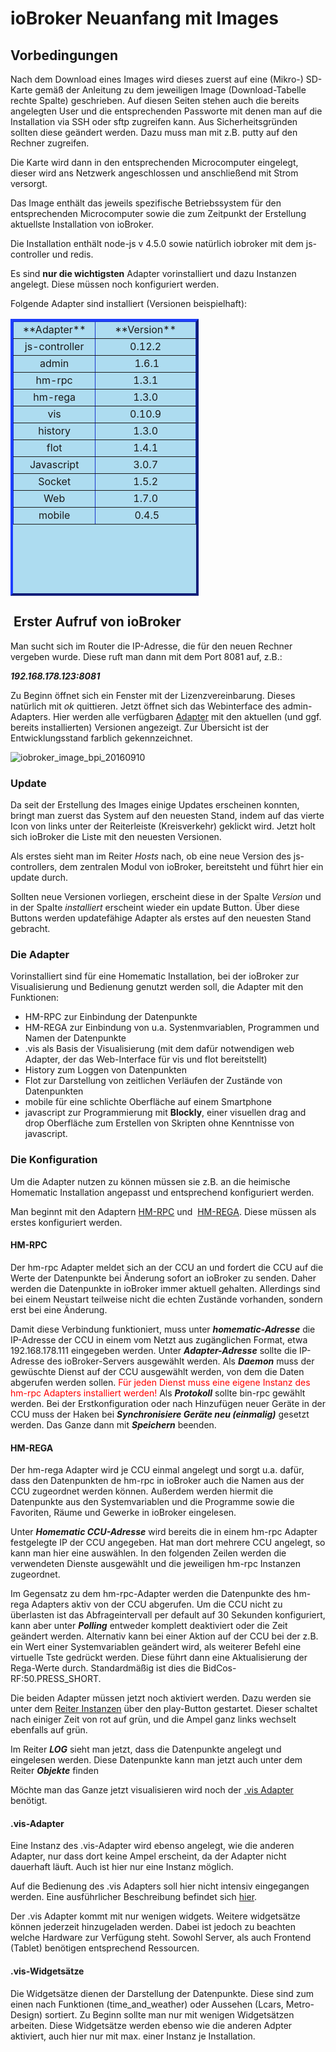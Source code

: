# ioBroker Neuanfang mit Images



## Vorbedingungen

Nach dem Download eines Images wird dieses zuerst auf eine (Mikro-) SD-Karte gemäß der Anleitung zu dem jeweiligen Image (Download-Tabelle rechte Spalte) geschrieben. Auf diesen Seiten stehen auch die bereits angelegten User und die entsprechenden Passworte mit denen man auf die Installation via SSH oder sftp zugreifen kann. Aus Sicherheitsgründen sollten diese geändert werden. Dazu muss man mit z.B. putty auf den Rechner zugreifen.

Die Karte wird dann in den entsprechenden Microcomputer eingelegt, dieser wird ans Netzwerk angeschlossen und anschließend mit Strom versorgt.

Das Image enthält das jeweils spezifische Betriebssystem für den entsprechenden Microcomputer sowie die zum Zeitpunkt der Erstellung aktuellste Installation von ioBroker.

Die Installation enthält node-js v 4.5.0 sowie natürlich iobroker mit dem js-controller und redis.

Es sind **nur die wichtigsten** Adapter vorinstalliert und dazu Instanzen angelegt. Diese müssen noch konfiguriert werden.

Folgende Adapter sind installiert (Versionen beispielhaft):

<table class="aligncenter" style="height: 443px; width: 301px; border-color: #1833cc; background-color: #addcf0;" border="4">

<thead>

<tr style="height: 24px;">

<td style="width: 119px; height: 24px; text-align: center;">**Adapter**</td>

<td style="width: 160px; height: 24px; text-align: center;">**Version**</td>

</tr>

</thead>

<tbody>

<tr style="height: 24px;">

<td style="width: 119px; height: 24px; text-align: center;">js-controller</td>

<td style="width: 160px; height: 24px; text-align: center;">0.12.2</td>

</tr>

<tr style="height: 24px;">

<td style="width: 119px; height: 24px; text-align: center;">admin</td>

<td style="width: 160px; height: 24px; text-align: center;"> 1.6.1</td>

</tr>

<tr style="height: 24px;">

<td style="width: 119px; height: 24px; text-align: center;">hm-rpc</td>

<td style="width: 160px; height: 24px; text-align: center;">1.3.1</td>

</tr>

<tr style="height: 24px;">

<td style="width: 119px; height: 24px; text-align: center;">hm-rega</td>

<td style="width: 160px; height: 24px; text-align: center;">1.3.0</td>

</tr>

<tr style="height: 24px;">

<td style="width: 119px; height: 24px; text-align: center;">vis</td>

<td style="width: 160px; height: 24px; text-align: center;">0.10.9</td>

</tr>

<tr style="height: 25px;">

<td style="width: 119px; height: 25px; text-align: center;">history</td>

<td style="width: 160px; height: 25px; text-align: center;">1.3.0</td>

</tr>

<tr style="height: 24px;">

<td style="text-align: center; height: 24px; width: 119px;">flot</td>

<td style="text-align: center; height: 24px; width: 160px;">1.4.1</td>

</tr>

<tr style="height: 24px;">

<td style="text-align: center; height: 24px; width: 119px;">Javascript</td>

<td style="text-align: center; height: 24px; width: 160px;">3.0.7</td>

</tr>

<tr style="height: 24px;">

<td style="text-align: center; height: 24px; width: 119px;">Socket</td>

<td style="text-align: center; height: 24px; width: 160px;">1.5.2</td>

</tr>

<tr style="height: 24px;">

<td style="text-align: center; height: 24px; width: 119px;">Web</td>

<td style="text-align: center; height: 24px; width: 160px;">1.7.0</td>

</tr>

<tr style="height: 24.6875px;">

<td style="text-align: center; height: 24.6875px; width: 119px;">mobile</td>

<td style="text-align: center; height: 24.6875px; width: 160px;"> 0.4.5</td>

</tr>

</tbody>

</table>

##  Erster Aufruf von ioBroker

Man sucht sich im Router die IP-Adresse, die für den neuen Rechner vergeben wurde. Diese ruft man dann mit dem Port 8081 auf, z.B.:

_**192.168.178.123:8081**_

Zu Beginn öffnet sich ein Fenster mit der Lizenzvereinbarung. Dieses natürlich mit _ok_ quittieren. Jetzt öffnet sich das Webinterface des admin-Adapters. Hier werden alle verfügbaren [Adapter](http://www.iobroker.net/?page_id=14&lang=de) mit den aktuellen (und ggf. bereits installierten) Versionen angezeigt. Zur Übersicht ist der Entwicklungsstand farblich gekennzeichnet.

![iobroker_image_bpi_20160910](http://www.iobroker.net/wp-content/uploads//ioBroker_Image_BPi_20160910.jpg)

### Update

Da seit der Erstellung des Images einige Updates erscheinen konnten, bringt man zuerst das System auf den neuesten Stand, indem auf das vierte Icon von links unter der Reiterleiste (Kreisverkehr) geklickt wird. Jetzt holt sich ioBroker die Liste mit den neuesten Versionen.

Als erstes sieht man im Reiter _Hosts_ nach, ob eine neue Version des js-controllers, dem zentralen Modul von ioBroker, bereitsteht und führt hier ein update durch.

Sollten neue Versionen vorliegen, erscheint diese in der Spalte _Version_ und in der Spalte _installiert_ erscheint wieder ein update Button. Über diese Buttons werden updatefähige Adapter als erstes auf den neuesten Stand gebracht.

### Die Adapter

Vorinstalliert sind für eine Homematic Installation, bei der ioBroker zur Visualisierung und Bedienung genutzt werden soll, die Adapter mit den Funktionen:

*   HM-RPC zur Einbindung der Datenpunkte
*   HM-REGA zur Einbindung von u.a. Systenmvariablen, Programmen und Namen der Datenpunkte
*   .vis als Basis der Visualisierung (mit dem dafür notwendigen web Adapter, der das Web-Interface für vis und flot bereitstellt)
*   History zum Loggen von Datenpunkten
*   Flot zur Darstellung von zeitlichen Verläufen der Zustände von Datenpunkten
*   mobile für eine schlichte Oberfläche auf einem Smartphone
*   javascript zur Programmierung mit **Blockly**, einer visuellen drag and drop Oberfläche zum Erstellen von Skripten ohne Kenntnisse von javascript.

### Die Konfiguration

Um die Adapter nutzen zu können müssen sie z.B. an die heimische Homematic Installation angepasst und entsprechend konfiguriert werden.

Man beginnt mit den Adaptern [HM-RPC](http://www.iobroker.net/?page_id=2829&lang=de) und  [HM-REGA](http://www.iobroker.net/?page_id=2825&lang=de). Diese müssen als erstes konfiguriert werden.

#### HM-RPC

Der hm-rpc Adapter meldet sich an der CCU an und fordert die CCU auf die Werte der Datenpunkte bei Änderung sofort an ioBroker zu senden. Daher werden die Datenpunkte in ioBroker immer aktuell gehalten. Allerdings sind bei einem Neustart teilweise nicht die echten Zustände vorhanden, sondern erst bei eine Änderung.

Damit diese Verbindung funktioniert, muss unter **_homematic-Adresse_** die IP-Adresse der CCU in einem vom Netzt aus zugänglichen Format, etwa 192.168.178.111 eingegeben werden. Unter **_Adapter-Adresse_** sollte die IP-Adresse des ioBroker-Servers ausgewählt werden. Als _**Daemon**_ muss der gewüschte Dienst auf der CCU ausgewählt werden, von dem die Daten abgerufen werden sollen. <span style="color: #ff0000;">Für jeden Dienst muss eine eigene Instanz des hm-rpc Adapters installiert werden!</span> Als **_Protokoll_** sollte bin-rpc gewählt werden. Bei der Erstkonfiguration oder nach Hinzufügen neuer Geräte in der CCU muss der Haken bei _**Synchronisiere Geräte neu (einmalig)**_ gesetzt werden. Das Ganze dann mit _**Speichern**_ beenden.

#### HM-REGA

Der hm-rega Adapter wird je CCU einmal angelegt und sorgt u.a. dafür, dass den Datenpunkten de hm-rpc in ioBroker auch die Namen aus der CCU zugeordnet werden können. Außerdem werden hiermit die Datenpunkte aus den Systemvariablen und die Programme sowie die Favoriten, Räume und Gewerke in ioBroker eingelesen.

Unter _**Homematic CCU-Adresse**_ wird bereits die in einem hm-rpc Adapter festgelegte IP der CCU angegeben. Hat man dort mehrere CCU angelegt, so kann man hier eine auswählen. In den folgenden Zeilen werden die verwendeten Dienste ausgewählt und die jeweiligen hm-rpc Instanzen zugeordnet.

Im Gegensatz zu dem hm-rpc-Adapter werden die Datenpunkte des hm-rega Adapters aktiv von der CCU abgerufen. Um die CCU nicht zu überlasten ist das Abfrageintervall per default auf 30 Sekunden konfiguriert, kann aber unter _**Polling**_ entweder komplett deaktiviert oder die Zeit geändert werden. Alternativ kann bei einer Aktion auf der CCU bei der z.B. ein Wert einer Systemvariablen geändert wird, als weiterer Befehl eine virtuelle Tste gedrückt werden. Diese führt dann eine Aktualisierung der Rega-Werte durch. Standardmäßig ist dies die BidCos-RF:50.PRESS_SHORT.

Die beiden Adapter müssen jetzt noch aktiviert werden. Dazu werden sie unter dem [Reiter Instanzen](http://www.iobroker.net/wp-content/uploads//Instanzen-Übersicht.jpg) über den play-Button gestartet. Dieser schaltet nach einiger Zeit von rot auf grün, und die Ampel ganz links wechselt ebenfalls auf grün.

Im Reiter _**LOG**_ sieht man jetzt, dass die Datenpunkte angelegt und eingelesen werden. Diese Datenpunkte kann man jetzt auch unter dem Reiter _**Objekte**_ finden

Möchte man das Ganze jetzt visualisieren wird noch der [.vis Adapter](http://www.iobroker.net/?page_id=2754&lang=de) benötigt.

#### .vis-Adapter

Eine Instanz des .vis-Adapter wird ebenso angelegt, wie die anderen Adapter, nur dass dort keine Ampel erscheint, da der Adapter nicht dauerhaft läuft. Auch ist hier nur eine Instanz möglich.

Auf die Bedienung des .vis Adapters soll hier nicht intensiv eingegangen werden. Eine ausführlicher Beschreibung befindet sich [hier](http://www.iobroker.net/?page_id=2754&lang=de).

Der .vis Adapter kommt mit nur wenigen widgets. Weitere widgetsätze können jederzeit hinzugeladen werden. Dabei ist jedoch zu beachten welche Hardware zur Verfügung steht. Sowohl Server, als auch Frontend (Tablet) benötigen entsprechend Ressourcen.

#### .vis-Widgetsätze

Die Widgetsätze dienen der Darstellung der Datenpunkte. Diese sind zum einen nach Funktionen (time_and_weather) oder Aussehen (Lcars, Metro-Design) sortiert. Zu Beginn sollte man nur mit wenigen Widgetsätzen arbeiten. Diese Widgetsätze werden ebenso wie die anderen Adpter aktiviert, auch hier nur mit max. einer Instanz je Installation.
